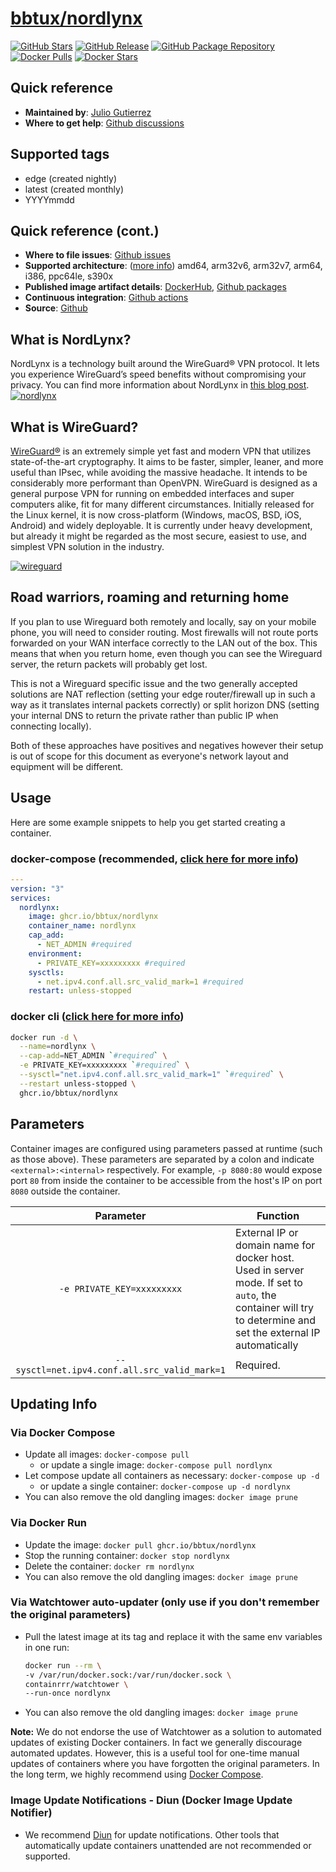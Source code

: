 # [bbtux/nordlynx](https://github.com/bbtux/nordlynx)

[![GitHub Stars](https://img.shields.io/github/stars/bbtux/nordlynx.svg?color=94398d&labelColor=555555&logoColor=ffffff&style=for-the-badge&logo=github)](https://github.com/bbtux/nordlynx)
[![GitHub Release](https://img.shields.io/github/release/bbtux/nordlynx.svg?color=94398d&labelColor=555555&logoColor=ffffff&style=for-the-badge&logo=github)](https://github.com/bbtux/nordlynx/releases)
[![GitHub Package Repository](https://img.shields.io/static/v1.svg?color=94398d&labelColor=555555&logoColor=ffffff&style=for-the-badge&label=nordlynx&message=GitHub%20Package&logo=github)](https://github.com/bbtux/nordlynx/packages)
[![Docker Pulls](https://img.shields.io/docker/pulls/bbtux/nordlynx.svg?color=94398d&labelColor=555555&logoColor=ffffff&style=for-the-badge&label=pulls&logo=docker)](https://hub.docker.com/r/bbtux/nordlynx)
[![Docker Stars](https://img.shields.io/docker/stars/bbtux/nordlynx.svg?color=94398d&labelColor=555555&logoColor=ffffff&style=for-the-badge&label=stars&logo=docker)](https://hub.docker.com/r/bbtux/nordlynx)

## Quick reference

- **Maintained by**: [Julio Gutierrez](https://github.com/bubuntux)
- **Where to get help**: [Github discussions](https://github.com/bbtux/nordlynx/discussions)

## Supported tags

- edge (created nightly)
- latest (created monthly)
- YYYYmmdd 

## Quick reference (cont.)

- **Where to file issues**: [Github issues](https://github.com/bbtux/nordlynx/issues)
- **Supported architecture**: ([more info](https://github.com/docker-library/official-images#architectures-other-than-amd64)) amd64, arm32v6, arm32v7, arm64, i386, ppc64le, s390x
- **Published image artifact details**: [DockerHub](https://hub.docker.com/r/bbtux/nordlynx), [Github packages](https://github.com/bbtux/nordlynx/pkgs/container/nordlynx)
- **Continuous integration**: [Github actions](https://github.com/bbtux/nordlynx/actions)
- **Source**: [Github](https://github.com/bbtux/nordlynx)

## What is NordLynx?

NordLynx is a technology built around the WireGuard® VPN protocol. It lets you experience WireGuard’s speed benefits without compromising your privacy. You can find more information about NordLynx in [this blog post](https://nordvpn.com/blog/nordlynx-protocol-wireguard/).
[![nordlynx](https://nordvpn.com/wp-content/uploads/2019/07/nordvpn-nordlynx-infographic.png)](https://nordvpn.com/blog/nordlynx-protocol-wireguard/)

## What is WireGuard?

[WireGuard®](https://www.wireguard.com/) is an extremely simple yet fast and modern VPN that utilizes state-of-the-art cryptography. It aims to be faster, simpler, leaner, and more useful than IPsec, while avoiding the massive headache. It intends to be considerably more performant than OpenVPN. WireGuard is designed as a general purpose VPN for running on embedded interfaces and super computers alike, fit for many different circumstances. Initially released for the Linux kernel, it is now cross-platform (Windows, macOS, BSD, iOS, Android) and widely deployable. It is currently under heavy development, but already it might be regarded as the most secure, easiest to use, and simplest VPN solution in the industry.

[![wireguard](https://www.wireguard.com/img/wireguard.svg)](https://www.wireguard.com/)


## Road warriors, roaming and returning home

If you plan to use Wireguard both remotely and locally, say on your mobile phone, you will need to consider routing. Most firewalls will not route ports forwarded on your WAN interface correctly to the LAN out of the box. This means that when you return home, even though you can see the Wireguard server, the return packets will probably get lost.

This is not a Wireguard specific issue and the two generally accepted solutions are NAT reflection (setting your edge router/firewall up in such a way as it translates internal packets correctly) or split horizon DNS (setting your internal DNS to return the private rather than public IP when connecting locally).

Both of these approaches have positives and negatives however their setup is out of scope for this document as everyone's network layout and equipment will be different.

## Usage

Here are some example snippets to help you get started creating a container.

### docker-compose (recommended, [click here for more info](https://docs.docker.com/compose/))

```yaml
---
version: "3"
services:
  nordlynx:
    image: ghcr.io/bbtux/nordlynx
    container_name: nordlynx
    cap_add:
      - NET_ADMIN #required
    environment:
      - PRIVATE_KEY=xxxxxxxxx #required
    sysctls:
      - net.ipv4.conf.all.src_valid_mark=1 #required
    restart: unless-stopped
```

### docker cli ([click here for more info](https://docs.docker.com/engine/reference/commandline/cli/))

```bash
docker run -d \
  --name=nordlynx \
  --cap-add=NET_ADMIN `#required` \
  -e PRIVATE_KEY=xxxxxxxxx `#required` \
  --sysctl="net.ipv4.conf.all.src_valid_mark=1" `#required` \
  --restart unless-stopped \
  ghcr.io/bbtux/nordlynx
```

## Parameters

Container images are configured using parameters passed at runtime (such as those above). These parameters are separated by a colon and indicate `<external>:<internal>` respectively. For example, `-p 8080:80` would expose port `80` from inside the container to be accessible from the host's IP on port `8080` outside the container.

| Parameter | Function |
| :----: | --- |
| `-e PRIVATE_KEY=xxxxxxxxx` | External IP or domain name for docker host. Used in server mode. If set to `auto`, the container will try to determine and set the external IP automatically |
| `--sysctl=net.ipv4.conf.all.src_valid_mark=1` | Required. |

## Updating Info

### Via Docker Compose

* Update all images: `docker-compose pull`
  * or update a single image: `docker-compose pull nordlynx`
* Let compose update all containers as necessary: `docker-compose up -d`
  * or update a single container: `docker-compose up -d nordlynx`
* You can also remove the old dangling images: `docker image prune`

### Via Docker Run

* Update the image: `docker pull ghcr.io/bbtux/nordlynx`
* Stop the running container: `docker stop nordlynx`
* Delete the container: `docker rm nordlynx`
* You can also remove the old dangling images: `docker image prune`

### Via Watchtower auto-updater (only use if you don't remember the original parameters)

* Pull the latest image at its tag and replace it with the same env variables in one run:

  ```bash
  docker run --rm \
  -v /var/run/docker.sock:/var/run/docker.sock \
  containrrr/watchtower \
  --run-once nordlynx
  ```

* You can also remove the old dangling images: `docker image prune`

**Note:** We do not endorse the use of Watchtower as a solution to automated updates of existing Docker containers. In fact we generally discourage automated updates. However, this is a useful tool for one-time manual updates of containers where you have forgotten the original parameters. In the long term, we highly recommend using [Docker Compose](https://docs.docker.com/compose/).

### Image Update Notifications - Diun (Docker Image Update Notifier)

* We recommend [Diun](https://crazymax.dev/diun/) for update notifications. Other tools that automatically update containers unattended are not recommended or supported.